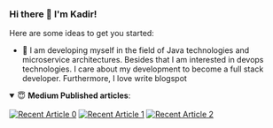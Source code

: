 ### Hi there 👋 I'm Kadir!


Here are some ideas to get you started:

- 🔭 I am developing myself in the field of Java technologies and microservice architectures. Besides that I am interested in devops technologies. I care about my development to become a full stack developer. Furthermore, I love write blogspot

<details open> 
 <summary> 😇 <b>Medium Published articles</b>: </summary>
<br>
    <a target="_blank" href="https://github-readme-medium-recent-article.vercel.app/medium/@hkdemircan/0"><img src="https://github-readme-medium-recent-article.vercel.app/medium/@hkdemircan/0" alt="Recent Article 0"></a>
    <a target="_blank" href="https://github-readme-medium-recent-article.vercel.app/medium/@hkdemircan/1"><img src="hhttps://github-readme-medium-recent-article.vercel.app/medium/@hkdemircan/1" alt="Recent Article 1"></a>
    <a target="_blank" href="https://github-readme-medium-recent-article.vercel.app/medium/@hkdemircan/2"><img src="https://github-readme-medium-recent-article.vercel.app/medium/@hkdemircan/2" alt="Recent Article 2"></a>

</details>
